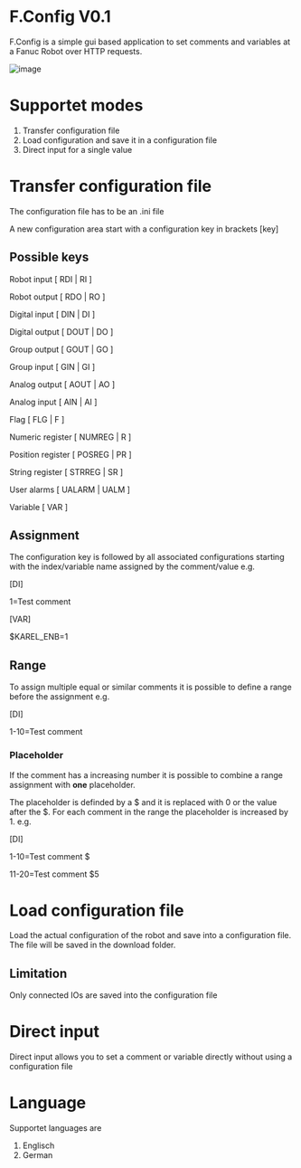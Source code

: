 # F.Config V0.1


F.Config is a simple gui based application to set comments and variables at a Fanuc Robot over HTTP requests.

![image](https://github.com/SyxSmiley/F.Config/assets/101479924/d39835e1-7644-40f2-a1e4-8205c3ae16c0)


# Supportet modes

1. Transfer configuration file
2. Load configuration and save it in a configuration file
3. Direct input for a single value


# Transfer configuration file
The configuration file has to be an .ini file

A new configuration area start with a configuration key in brackets [key]

## Possible keys

Robot input [ RDI | RI ]  

Robot output [ RDO | RO ]

Digital input [ DIN | DI ]

Digital output [ DOUT | DO ] 

Group output [ GOUT | GO ] 

Group input  [ GIN | GI ] 

Analog output [ AOUT | AO ] 

Analog input  [ AIN | AI ] 

Flag [ FLG | F ]

Numeric register [ NUMREG | R ]

Position register [ POSREG | PR ]

String register [ STRREG | SR ]

User alarms [ UALARM | UALM ]

Variable [ VAR ]


## Assignment
The configuration key is followed by all associated configurations starting with the index/variable name assigned by the comment/value e.g. 

[DI]

1=Test comment

[VAR]

$KAREL_ENB=1

## Range
To assign multiple equal or similar comments it is possible to define a range before the assignment e.g.

[DI]

1-10=Test comment

### Placeholder 
If the comment has a increasing number it is possible to combine a range assignment with **one** placeholder. 

The placeholder is definded by a $ and it is replaced with 0 or the value after the $. For each comment in the range the placeholder is increased by 1. e.g.

[DI]

1-10=Test comment $ 

11-20=Test comment $5 

# Load configuration file
Load the actual configuration of the robot and save into a configuration file. The file will be saved in the download folder.

## Limitation
Only connected IOs are saved into the configuration file 

# Direct input
Direct input allows you to set a comment or variable directly without using a configuration file

# Language
Supportet languages are
1. Englisch
2. German















